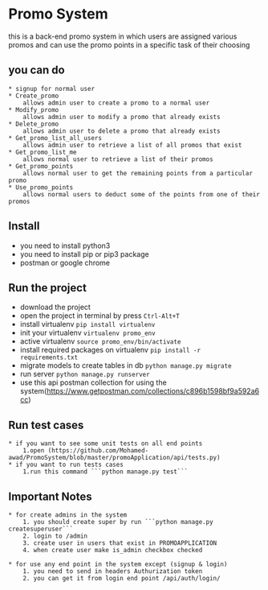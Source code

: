 # Promo System

this is a back-end promo system in which users are assigned various promos and can use the promo points in a specific task of their choosing 

## you can do 
    * signup for normal user
    * Create_promo
        allows admin user to create a promo to a normal user
    * Modify_promo
        allows admin user to modify a promo that already exists
    * Delete_promo
        allows admin user to delete a promo that already exists
    * Get_promo_list_all_users
        allows admin user to retrieve a list of all promos that exist
    * Get_promo_list_me
        allows normal user to retrieve a list of their promos
    * Get_promo_points
        allows normal user to get the remaining points from a particular promo
    * Use_promo_points
        allows normal users to deduct some of the points from one of their promos

## Install

* you need to install python3
* you need to install pip or pip3 package
* postman or google chrome

## Run the project

* download the project 
* open the project in terminal by press `Ctrl-Alt+T`
* install virtualenv `pip install virtualenv` 
* init your virtualenv `virtualenv promo_env`
* active virtualenv `source promo_env/bin/activate`
* install required packages on virtualenv `pip install -r requirements.txt`
* migrate models to create tables in db `python manage.py migrate`
* run server `python manage.py runserver`
* use this api postman collection for using the system(https://www.getpostman.com/collections/c896b1598bf9a592a6cc)

## Run test cases

    * if you want to see some unit tests on all end points
        1.open (https://github.com/Mohamed-awad/PromoSystem/blob/master/promoApplication/api/tests.py)
    * if you want to run tests cases
        1.run this command ```python manage.py test```

## Important Notes
    * for create admins in the system
        1. you should create super by run ```python manage.py createsuperuser```
        2. login to /admin
        3. create user in users that exist in PROMOAPPLICATION
        4. when create user make is_admin checkbox checked
        
    * for use any end point in the system except (signup & login)
        1. you need to send in headers Authurization token
        2. you can get it from login end point /api/auth/login/
 
